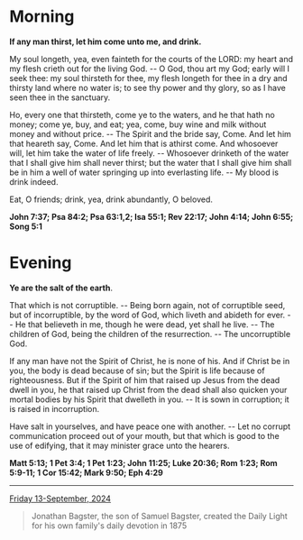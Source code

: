 # Morning

**If any man thirst, let him come unto me, and drink.**
 
My soul longeth, yea, even fainteth for the courts of the LORD: my heart and my flesh crieth out for the living God. -- O God, thou art my God; early will I seek thee: my soul thirsteth for thee, my flesh longeth for thee in a dry and thirsty land where no water is; to see thy power and thy glory, so as I have seen thee in the sanctuary.
 
Ho, every one that thirsteth, come ye to the waters, and he that hath no money; come ye, buy, and eat; yea, come, buy wine and milk without money and without price. -- The Spirit and the bride say, Come. And let him that heareth say, Come. And let him that is athirst come. And whosoever will, let him take the water of life freely. -- Whosoever drinketh of the water that I shall give him shall never thirst; but the water that I shall give him shall be in him a well of water springing up into everlasting life. -- My blood is drink indeed.
 
Eat, O friends; drink, yea, drink abundantly, O beloved.  

**John 7:37; Psa 84:2; Psa 63:1,2; Isa 55:1; Rev 22:17; John 4:14; John 6:55; Song 5:1**

# Evening

**Ye are the salt of the earth**.
 
That which is not corruptible. -- Being born again, not of corruptible seed, but of incorruptible, by the word of God, which liveth and abideth for ever. -- He that believeth in me, though he were dead, yet shall he live. -- The children of God, being the children of the resurrection. -- The uncorruptible God.
 
If any man have not the Spirit of Christ, he is none of his. And if Christ be in you, the body is dead because of sin; but the Spirit is life because of righteousness. But if the Spirit of him that raised up Jesus from the dead dwell in you, he that raised up Christ from the dead shall also quicken your mortal bodies by his Spirit that dwelleth in you. -- It is sown in corruption; it is raised in incorruption.
 
Have salt in yourselves, and have peace one with another. -- Let no corrupt communication proceed out of your mouth, but that which is good to the use of edifying, that it may minister grace unto the hearers.  

**Matt 5:13; 1 Pet 3:4; 1 Pet 1:23; John 11:25; Luke 20:36; Rom 1:23; Rom 5:9-11; 1 Cor 15:42; Mark 9:50; Eph 4:29**

---

[Friday 13-September, 2024](https://t.me/s/daily_light)

> Jonathan Bagster, the son of Samuel Bagster, created the Daily Light for his own family's daily devotion in 1875

